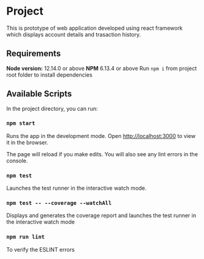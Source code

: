 # Project 
 This is prototype of web application developed using react framework which displays account details and trasaction history.

## Requirements ##
 **Node version:**  12.14.0 or above
**NPM** 6.13.4 or above
Run `npm i`  from project root folder to install dependencies

## Available Scripts
In the project directory, you can run:

### `npm start`

Runs the app in the development mode.
Open [http://localhost:3000](http://localhost:3000) to view it in the browser.

The page will reload if you make edits.
You will also see any lint errors in the console.

### `npm test`

Launches the test runner in the interactive watch mode.

### `npm test -- --coverage --watchAll`

Displays and generates the coverage report and launches the test runner in the interactive watch mode

### `npm run lint`

To verify the ESLINT errors

